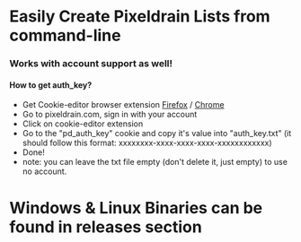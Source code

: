 # Easily Create Pixeldrain Lists from command-line 
### Works with account support as well!

#### How to get auth_key?
- Get Cookie-editor browser extension [Firefox](https://addons.mozilla.org/en-US/firefox/addon/cookie-editor/) / [Chrome](https://chrome.google.com/webstore/detail/cookie-editor/hlkenndednhfkekhgcdicdfddnkalmdm)
- Go to pixeldrain.com, sign in with your account
- Click on cookie-editor extension
- Go to the "pd_auth_key" cookie and copy it's value into "auth_key.txt" (it should follow this format: xxxxxxxx-xxxx-xxxx-xxxx-xxxxxxxxxxxx)
- Done!
- note: you can leave the txt file empty (don't delete it, just empty) to use no account.
# Windows & Linux Binaries can be found in releases section
